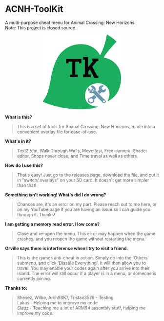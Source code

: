 # ACNH-ToolKit
A multi-purpose cheat menu for Animal Crossing: New Horizons  
Note: This project is closed source.

<p align="center">
  <img src="https://github.com/Bidziilla/ACNH-ToolKit/blob/main/NHTK.png" width="256" title="hover text">
</p>

**What is this?**
> This is a set of tools for Animal Crossing: New Horizons, made into a convenient overlay file for ease-of-use.

**What's in it?**
> Text2Item, Walk Through Walls, Move fast, Free-camera, Shader editor, Shops never close, and Time travel as well as others.

**How do I use this?**
> That's easy! Just go to the releases page, download the file, and put it in "switch/.overlays" on your SD card. It doesn't get more simpler than that!

**Something isn't working! What's did I do wrong?**
> Chances are, it's an error on my part. Please reach out to me here, or on my YouTube page if you are having an issue so I can guide you through it. Thanks! 

**I am getting a memory read error. How come?**
> Close and re-open the menu. This error may happen when the game crashes, and you reopen the game without restarting the menu.

**Orville says there is interference when I try to visit a friend.**
> This is the games anti-cheat in action. Simply go into the 'Others' submenu, and click 'Disable Everything'. It will then allow you to travel. You may enable your codes again after you arrive into their island. The error will still occur if a player is in a menu, or someone is currently joining. 

**Thanks to:**
> Shesez, Wilbo, Arch9SK7, Tristan3579 - Testing  
> Lukas - Helping me to improve my code  
> Slattz - Teaching me a lot of ARM64 assembly stuff, helping me improve my code.
